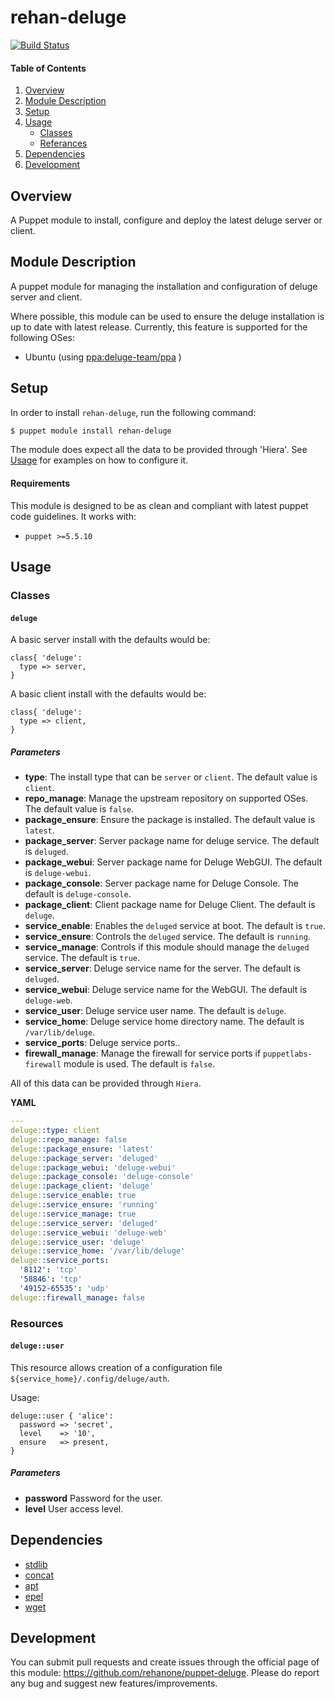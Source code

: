 # rehan-deluge

[![Build Status](https://travis-ci.org/rehanone/puppet-deluge.svg?branch=master)](https://travis-ci.org/rehanone/puppet-deluge)

#### Table of Contents
1. [Overview](#overview)
2. [Module Description](#module-description)
3. [Setup](#setup)
4. [Usage](#usage)
    * [Classes](#classes)
    * [Referances](#referances)
5. [Dependencies](#dependencies)
6. [Development](#development)

## Overview
A Puppet module to install, configure and deploy the latest deluge server or client.

## Module Description
A puppet module for managing the installation and configuration of deluge server and client.

Where possible, this module can be used to ensure the deluge installation is up to date with latest release.
Currently, this feature is supported for the following OSes:

  - Ubuntu (using [ppa:deluge-team/ppa](https://launchpad.net/~deluge-team/+archive/ubuntu/ppa "ppa:deluge-team/ppa") )

## Setup
In order to install `rehan-deluge`, run the following command:
```bash
$ puppet module install rehan-deluge
```
The module does expect all the data to be provided through 'Hiera'. See [Usage](#usage) for examples on how to configure it.

#### Requirements
This module is designed to be as clean and compliant with latest puppet code guidelines. It works with:

  - `puppet >=5.5.10`

## Usage

### Classes

#### `deluge`

A basic server install with the defaults would be:

```puppet
class{ 'deluge':
  type => server,
}
```

A basic client install with the defaults would be:

```puppet
class{ 'deluge':
  type => client,
}
```

##### Parameters

* **type**: The install type that can be `server` or `client`. The default value is `client`.
* **repo_manage**: Manage the upstream repository on supported OSes. The default value is `false`.
* **package_ensure**: Ensure the package is installed. The default value is `latest`.
* **package_server**: Server package name for deluge service. The default is `deluged`.
* **package_webui**: Server package name for Deluge WebGUI. The default is `deluge-webui`.
* **package_console**: Server package name for Deluge Console. The default is `deluge-console`.
* **package_client**: Client package name for Deluge Client. The default is `deluge`.
* **service_enable**: Enables the `deluged` service at boot. The default is `true`.
* **service_ensure**: Controls the `deluged` service. The default is `running`.
* **service_manage**: Controls if this module should manage the `deluged` service. The default is `true`.
* **service_server**: Deluge service name for the server. The default is `deluged`.
* **service_webui**: Deluge service name for the WebGUI. The default is `deluge-web`.
* **service_user**: Deluge service user name. The default is `deluge`.
* **service_home**: Deluge service home directory name. The default is `/var/lib/deluge`.
* **service_ports**: Deluge service ports..
* **firewall_manage**: Manage the firewall for service ports if `puppetlabs-firewall` module is used. The default is `false`.

All of this data can be provided through `Hiera`. 


**YAML**
```yaml
---
deluge::type: client
deluge::repo_manage: false
deluge::package_ensure: 'latest'
deluge::package_server: 'deluged'
deluge::package_webui: 'deluge-webui'
deluge::package_console: 'deluge-console'
deluge::package_client: 'deluge'
deluge::service_enable: true
deluge::service_ensure: 'running'
deluge::service_manage: true
deluge::service_server: 'deluged'
deluge::service_webui: 'deluge-web'
deluge::service_user: 'deluge'
deluge::service_home: '/var/lib/deluge'
deluge::service_ports:
  '8112': 'tcp'
  '58846': 'tcp'
  '49152-65535': 'udp'
deluge::firewall_manage: false
```

### Resources

#### `deluge::user`

This resource allows creation of a configuration file `${service_home}/.config/deluge/auth`.

Usage:
```puppet
deluge::user { 'alice':
  password => 'secret',
  level    => '10',
  ensure   => present,
}
```

##### Parameters

* **password** Password for the user.
* **level** User access level.

## Dependencies

* [stdlib][1]
* [concat][2]
* [apt][3]
* [epel][4]
* [wget][5]

[1]:https://forge.puppet.com/puppetlabs/stdlib
[2]:https://forge.puppet.com/puppetlabs/concat
[3]:https://forge.puppet.com/puppetlabs/apt
[4]:https://forge.puppet.com/stahnma/epel
[5]:https://forge.puppet.com/rehan/wget

## Development

You can submit pull requests and create issues through the official page of this module: https://github.com/rehanone/puppet-deluge.
Please do report any bug and suggest new features/improvements.
